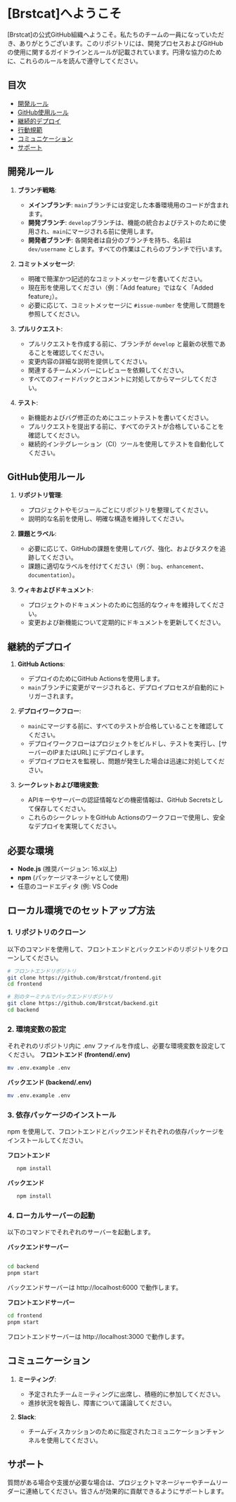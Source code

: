 
# [Brstcat]へようこそ

[Brstcat]の公式GitHub組織へようこそ。私たちのチームの一員になっていただき、ありがとうございます。このリポジトリには、開発プロセスおよびGitHubの使用に関するガイドラインとルールが記載されています。円滑な協力のために、これらのルールを読んで遵守してください。

## 目次

- [開発ルール](#開発ルール)
- [GitHub使用ルール](#github使用ルール)
- [継続的デプロイ](#継続的デプロイ)
- [行動規範](#行動規範)
- [コミュニケーション](#コミュニケーション)
- [サポート](#サポート)

## 開発ルール

1. **ブランチ戦略**:
   - **メインブランチ**: `main`ブランチには安定した本番環境用のコードが含まれます。
   - **開発ブランチ**: `develop`ブランチは、機能の統合およびテストのために使用され、`main`にマージされる前に使用します。
   - **開発者ブランチ**: 各開発者は自分のブランチを持ち、名前は `dev/username` とします。すべての作業はこれらのブランチで行います。

2. **コミットメッセージ**:
   - 明確で簡潔かつ記述的なコミットメッセージを書いてください。
   - 現在形を使用してください（例：「Add feature」ではなく「Added feature」）。
   - 必要に応じて、コミットメッセージに `#issue-number` を使用して問題を参照してください。

3. **プルリクエスト**:
   - プルリクエストを作成する前に、ブランチが `develop` と最新の状態であることを確認してください。
   - 変更内容の詳細な説明を提供してください。
   - 関連するチームメンバーにレビューを依頼してください。
   - すべてのフィードバックとコメントに対処してからマージしてください。

4. **テスト**:
   - 新機能およびバグ修正のためにユニットテストを書いてください。
   - プルリクエストを提出する前に、すべてのテストが合格していることを確認してください。
   - 継続的インテグレーション（CI）ツールを使用してテストを自動化してください。

## GitHub使用ルール

1. **リポジトリ管理**:
   - プロジェクトやモジュールごとにリポジトリを整理してください。
   - 説明的な名前を使用し、明確な構造を維持してください。

2. **課題とラベル**:
   - 必要に応じて、GitHubの課題を使用してバグ、強化、およびタスクを追跡してください。
   - 課題に適切なラベルを付けてください（例：`bug`、`enhancement`、`documentation`）。

3. **ウィキおよびドキュメント**:
   - プロジェクトのドキュメントのために包括的なウィキを維持してください。
   - 変更および新機能について定期的にドキュメントを更新してください。

## 継続的デプロイ

1. **GitHub Actions**:
   - デプロイのためにGitHub Actionsを使用します。
   - `main`ブランチに変更がマージされると、デプロイプロセスが自動的にトリガーされます。

2. **デプロイワークフロー**:
   - `main`にマージする前に、すべてのテストが合格していることを確認してください。
   - デプロイワークフローはプロジェクトをビルドし、テストを実行し、[サーバーのIPまたはURL] にデプロイします。
   - デプロイプロセスを監視し、問題が発生した場合は迅速に対処してください。

3. **シークレットおよび環境変数**:
   - APIキーやサーバーの認証情報などの機密情報は、GitHub Secretsとして保存してください。
   - これらのシークレットをGitHub Actionsのワークフローで使用し、安全なデプロイを実現してください。


## 必要な環境

- **Node.js** (推奨バージョン: 16.x以上)
- **npm** (パッケージマネージャとして使用)
- 任意のコードエディタ (例: VS Code

## ローカル環境でのセットアップ方法

### 1. リポジトリのクローン

以下のコマンドを使用して、フロントエンドとバックエンドのリポジトリをクローンしてください。

```bash
# フロントエンドリポジトリ
git clone https://github.com/Brstcat/frontend.git
cd frontend

# 別のターミナルでバックエンドリポジトリ
git clone https://github.com/Brstcat/backend.git
cd backend

```

### 2. 環境変数の設定
それぞれのリポジトリ内に .env ファイルを作成し、必要な環境変数を設定してください。
**フロントエンド (frontend/.env)**

```bash
mv .env.example .env

```

**バックエンド (backend/.env)**

```bash
mv .env.example .env

```

### 3. 依存パッケージのインストール
npm を使用して、フロントエンドとバックエンドそれぞれの依存パッケージをインストールしてください。

**フロントエンド**
```bash
   npm install
```

**バックエンド**

```bash
   npm install
```

### 4. ローカルサーバーの起動
以下のコマンドでそれぞれのサーバーを起動します。

**バックエンドサーバー**
```bash

cd backend
pnpm start

```
バックエンドサーバーは http://localhost:6000 で動作します。

**フロントエンドサーバー**
```bash
cd frontend
pnpm start
```
フロントエンドサーバーは http://localhost:3000 で動作します。

## コミュニケーション

1. **ミーティング**:
   - 予定されたチームミーティングに出席し、積極的に参加してください。
   - 進捗状況を報告し、障害について議論してください。

2. **Slack**:
   - チームディスカッションのために指定されたコミュニケーションチャンネルを使用してください。

## サポート

質問がある場合や支援が必要な場合は、プロジェクトマネージャーやチームリーダーに連絡してください。皆さんが効果的に貢献できるようにサポートします。

